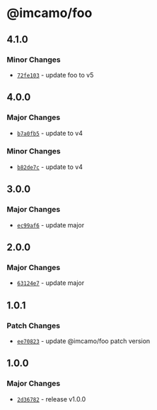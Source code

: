 # @imcamo/foo

## 4.1.0

### Minor Changes

- [`72fe103`](https://github.com/imcamo/circular-dependency-package/commit/72fe1039541169d611d25892e5b8694fdf41141d) - update foo to v5

## 4.0.0

### Major Changes

- [`b7a0fb5`](https://github.com/imcamo/circular-dependency-package/commit/b7a0fb5e2c847329e42bb2e78256b2cd518a5606) - update to v4

### Minor Changes

- [`b82de7c`](https://github.com/imcamo/circular-dependency-package/commit/b82de7c46b06935355069429ca07d8971c087ea0) - update to v4

## 3.0.0

### Major Changes

- [`ec99af6`](https://github.com/imcamo/circular-dependency-package/commit/ec99af624c76863d4e5d2fbbb10ad304b1523dcf) - update major

## 2.0.0

### Major Changes

- [`63124e7`](https://github.com/imcamo/circular-dependency-package/commit/63124e7c28e7b5bd5d5a29e18695de8a99f69288) - update major

## 1.0.1

### Patch Changes

- [`ee70823`](https://github.com/imcamo/circular-dependency-package/commit/ee70823732ea3f88df50cb3d3b4cfabb8081b1aa) - update @imcamo/foo patch version

## 1.0.0

### Major Changes

- [`2d36782`](https://github.com/imcamo/circular-dependency-package/commit/2d3678241073c22ab58f239902c4734c127947a7) - release v1.0.0
